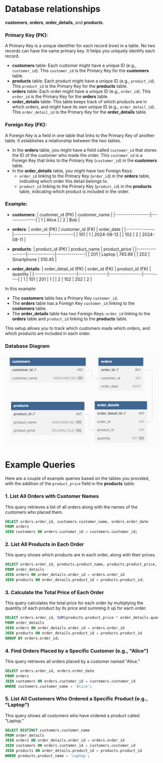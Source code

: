 # Database relationships

**customers**, **orders**, **order_details**, and **products**.

### Primary Key (PK):

A Primary Key is a unique identifier for each record (row) in a table. No two records can have the same primary key. It helps you uniquely identify each record.

-   **customers** table: Each customer might have a unique ID (e.g., `customer_id`). This `customer_id` is the Primary Key for the **customers** table.
-   **products** table: Each product might have a unique ID (e.g., `product_id`). This `product_id` is the Primary Key for the **products** table.
-   **orders** table: Each order might have a unique ID (e.g., `order_id`). This `order_id` is the Primary Key for the **orders** table.
-   **order_details** table: This table keeps track of which products are in which orders, and might have its own unique ID (e.g., `order_detail_id`). This `order_detail_id` is the Primary Key for the **order_details** table.

### Foreign Key (FK):

A Foreign Key is a field in one table that links to the Primary Key of another table. It establishes a relationship between the two tables.

-   In the **orders** table, you might have a field called `customer_id` that stores the ID of the customer who made the order. This `customer_id` is a Foreign Key that links to the Primary Key (`customer_id`) in the **customers** table.
-   In the **order_details** table, you might have two Foreign Keys:
    -   `order_id` linking to the Primary Key (`order_id`) in the **orders** table, indicating which order this detail belongs to.
    -   `product_id` linking to the Primary Key (`product_id`) in the **products** table, indicating which product is included in the order.

### Example:

-   **customers**:
    | customer_id (PK) | customer_name |
    |------------------|---------------|
    | 1 | Alice |
    | 2 | Bob |

-   **orders**:
    | order_id (PK) | customer_id (FK) | order_date |
    |---------------|------------------|------------|
    | 101 | 1 | 2024-08-12 |
    | 102 | 2 | 2024-08-11 |

-   **products**:
    | product_id (PK) | product_name | product_price |
    |-----------------|--------------|---------------|
    | 201 | Laptop | 745.99 |
    | 202 | Smartphone | 510.45 |

-   **order_details**:
    | order_detail_id (PK) | order_id (FK) | product_id (FK) | quantity |
    |----------------------|---------------|-----------------|----------|
    | 1 | 101 | 201 | 1 |
    | 2 | 102 | 202 | 2 |

In this example:

-   The **customers** table has a Primary Key `customer_id`.
-   The **orders** table has a Foreign Key `customer_id` linking to the **customers** table.
-   The **order_details** table has two Foreign Keys: `order_id` linking to the **orders** table and `product_id` linking to the **products** table.

This setup allows you to track which customers made which orders, and which products are included in each order.

### Database Diagram

<img src="db-diagram.png" width="600" />

# Example Queries

Here are a couple of example queries based on the tables you provided, with the addition of the `product_price` field in the **products** table:

### 1. List All Orders with Customer Names

This query retrieves a list of all orders along with the names of the customers who placed them.

```sql
SELECT orders.order_id, customers.customer_name, orders.order_date
FROM orders
JOIN customers ON orders.customer_id = customers.customer_id;
```

### 2. List All Products in Each Order

This query shows which products are in each order, along with their prices.

```sql
SELECT orders.order_id, products.product_name, products.product_price, order_details.quantity
FROM order_details
JOIN orders ON order_details.order_id = orders.order_id
JOIN products ON order_details.product_id = products.product_id;
```

### 3. Calculate the Total Price of Each Order

This query calculates the total price for each order by multiplying the quantity of each product by its price and summing it up for each order.

```sql
SELECT orders.order_id, SUM(products.product_price * order_details.quantity) AS total_order_price
FROM order_details
JOIN orders ON order_details.order_id = orders.order_id
JOIN products ON order_details.product_id = products.product_id
GROUP BY orders.order_id;
```

### 4. Find Orders Placed by a Specific Customer (e.g., "Alice")

This query retrieves all orders placed by a customer named "Alice."

```sql
SELECT orders.order_id, orders.order_date
FROM orders
JOIN customers ON orders.customer_id = customers.customer_id
WHERE customers.customer_name = 'Alice';
```

### 5. List All Customers Who Ordered a Specific Product (e.g., "Laptop")

This query shows all customers who have ordered a product called "Laptop."

```sql
SELECT DISTINCT customers.customer_name
FROM order_details
JOIN orders ON order_details.order_id = orders.order_id
JOIN customers ON orders.customer_id = customers.customer_id
JOIN products ON order_details.product_id = products.product_id
WHERE products.product_name = 'Laptop';
```
